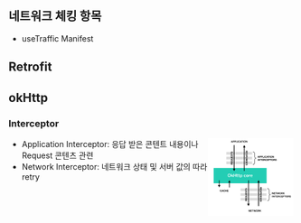 
## 네트워크 체킹 항목
 - useTraffic Manifest


## Retrofit


 ## okHttp

 ### Interceptor
 <img src=" https://github.com/KennethSS/android-study-network/blob/master/resource/okhttp_core.png" align="right" width="30%"></img>

 
 - Application Interceptor: 응답 받은 콘텐트 내용이나 Request 콘텐츠 관련
 - Network Interceptor: 네트워크 상태 및 서버 값의 따라 retry

